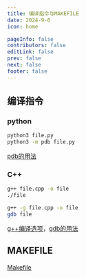 ```yaml
---
title: 编译指令与MAKEFILE
date: 2024-9-6
icon: home

pageInfo: false
contributors: false
editLink: false
prev: false
next: false
footer: false
---
```


## 编译指令

### python

```bash
python3 file.py
python3 -m pdb file.py
```

[pdb的用法](https://zhuanlan.zhihu.com/p/37294138)

### C++

```bash
g++ file.cpp -o file
./file

g++ -g file.cpp -o file
gdb file
```

[g++编译选项](https://blog.csdn.net/m0_47406832/article/details/133798293)，[gdb的用法](https://blog.csdn.net/weixin_45031801/article/details/134399664)

## MAKEFILE

[Makefile](https://seisman.github.io/how-to-write-makefile/overview.html)